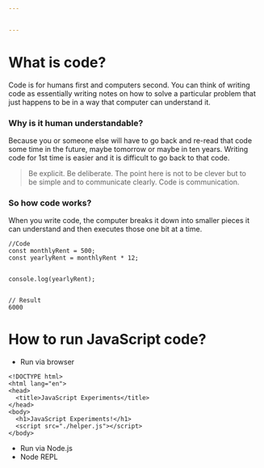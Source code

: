 ```yaml
---


---
```


<h1 id="what-is-code">What is code?</h1>
<p>Code is for humans first and computers second. You can think of writing code as essentially writing notes on how to solve a particular problem that just happens to be in a way that computer can understand it.</p>
<h3 id="why-is-it-human-understandable">Why is it human understandable?</h3>
<p>Because you or someone else will have to go back and re-read that code some time in the future, maybe tomorrow or maybe in ten years. Writing code for 1st time is easier and it is difficult to go back to that code.</p>
<blockquote>
<p>Be explicit. Be deliberate. The point here is not to be clever but to<br>
be simple and to communicate clearly. Code is communication.</p>
</blockquote>
<h3 id="so-how-code-works">So how code works?</h3>
<p>When you write code, the computer breaks it down into smaller pieces it can understand and then executes those one bit at a time.</p>
<pre><code>//Code
const monthlyRent = 500;
const yearlyRent = monthlyRent * 12;

console.log(yearlyRent);
</code></pre>
<pre><code>// Result
6000
</code></pre>
<h1 id="how-to-run-javascript-code">How to run JavaScript code?</h1>
<ul>
<li>Run via browser</li>
</ul>
<pre class=" language-html"><code class="prism  language-html"><span class="token doctype">&lt;!DOCTYPE html&gt;</span>
<span class="token tag"><span class="token tag"><span class="token punctuation">&lt;</span>html</span> <span class="token attr-name">lang</span><span class="token attr-value"><span class="token punctuation">=</span><span class="token punctuation">"</span>en<span class="token punctuation">"</span></span><span class="token punctuation">&gt;</span></span>
<span class="token tag"><span class="token tag"><span class="token punctuation">&lt;</span>head</span><span class="token punctuation">&gt;</span></span>
  <span class="token tag"><span class="token tag"><span class="token punctuation">&lt;</span>title</span><span class="token punctuation">&gt;</span></span>JavaScript Experiments<span class="token tag"><span class="token tag"><span class="token punctuation">&lt;/</span>title</span><span class="token punctuation">&gt;</span></span>
<span class="token tag"><span class="token tag"><span class="token punctuation">&lt;/</span>head</span><span class="token punctuation">&gt;</span></span>
<span class="token tag"><span class="token tag"><span class="token punctuation">&lt;</span>body</span><span class="token punctuation">&gt;</span></span>
  <span class="token tag"><span class="token tag"><span class="token punctuation">&lt;</span>h1</span><span class="token punctuation">&gt;</span></span>JavaScript Experiments!<span class="token tag"><span class="token tag"><span class="token punctuation">&lt;/</span>h1</span><span class="token punctuation">&gt;</span></span>
  <span class="token tag"><span class="token tag"><span class="token punctuation">&lt;</span>script</span> <span class="token attr-name">src</span><span class="token attr-value"><span class="token punctuation">=</span><span class="token punctuation">"</span>./helper.js<span class="token punctuation">"</span></span><span class="token punctuation">&gt;</span></span><span class="token script language-javascript"></span><span class="token tag"><span class="token tag"><span class="token punctuation">&lt;/</span>script</span><span class="token punctuation">&gt;</span></span>
<span class="token tag"><span class="token tag"><span class="token punctuation">&lt;/</span>body</span><span class="token punctuation">&gt;</span></span>
</code></pre>
<ul>
<li>Run via Node.js</li>
<li>Node REPL</li>
</ul>

